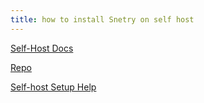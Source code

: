 ```yaml
---
title: how to install Snetry on self host
---
```


[Self-Host Docs](https://develop.sentry.dev/self-hosted/)

[Repo](https://github.com/getsentry/self-hosted)

[Self-host Setup Help](https://8grams.medium.com/how-to-setup-self-hosted-sentry-50a2ebd5c8f2)
